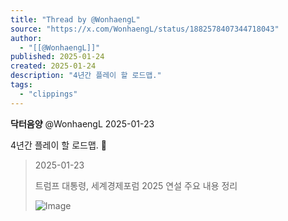 ```yaml
---
title: "Thread by @WonhaengL"
source: "https://x.com/WonhaengL/status/1882578407344718043"
author:
  - "[[@WonhaengL]]"
published: 2025-01-24
created: 2025-01-24
description: "4년간 플레이 할 로드맵."
tags:
  - "clippings"
---
```

**닥터음양** @WonhaengL 2025-01-23

4년간 플레이 할 로드맵. 🙂

> 2025-01-23
> 
> 트럼프 대통령, 세계경제포럼 2025 연설 주요 내용 정리
> 
> ![Image](https://pbs.twimg.com/media/GiBAKm9aoAAi7U2?format=jpg&name=large)